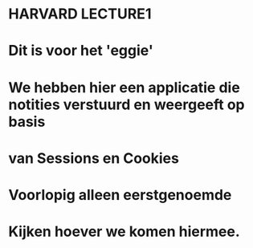 # HARVARD LECTURE1
# Dit is voor het 'eggie'
# We hebben hier een applicatie die notities verstuurd en weergeeft op basis 
# van Sessions en Cookies 
# Voorlopig alleen eerstgenoemde
# Kijken hoever we komen hiermee.

